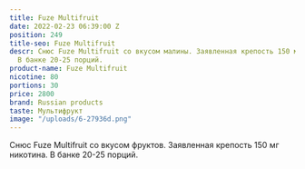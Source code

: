 ```yaml
---
title: Fuze Multifruit
date: 2022-02-23 06:39:00 Z
position: 249
title-seo: Fuze Multifruit
descr: Снюс Fuze Multifruit со вкусом малины. Заявленная крепость 150 мг никотина.
  В банке 20-25 порций.
product-name: Fuze Multifruit
nicotine: 80
portions: 30
price: 2800
brand: Russian products
taste: Мультифрукт
image: "/uploads/6-27936d.png"
---
```


Снюс Fuze Multifruit со вкусом фруктов. Заявленная крепость 150 мг никотина. В банке 20-25 порций.